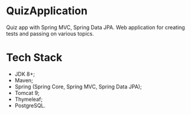 # QuizApplication
Quiz app with Spring MVC, Spring Data JPA.
Web application for creating tests and passing on various topics.

# Tech Stack
- JDK 8+;
- Maven;
- Spring (Spring Core, Spring MVC, Spring Data JPA);
- Tomcat 9;
- Thymeleaf;
- PostgreSQL. 
